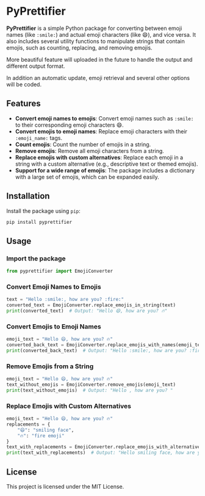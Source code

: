 
# PyPrettifier

**PyPrettifier** is a simple Python package for converting between emoji names (like `:smile:`) and actual emoji characters (like 😄), and vice versa. It also includes several utility functions to manipulate strings that contain emojis, such as counting, replacing, and removing emojis.

More beautiful feature will uploaded in the future to handle the output and different output format.

In addition an automatic update, emoji retrieval and several other options will be coded.

## Features

- **Convert emoji names to emojis**: Convert emoji names such as `:smile:` to their corresponding emoji characters 😄.
- **Convert emojis to emoji names**: Replace emoji characters with their `:emoji_name:` tags.
- **Count emojis**: Count the number of emojis in a string.
- **Remove emojis**: Remove all emoji characters from a string.
- **Replace emojis with custom alternatives**: Replace each emoji in a string with a custom alternative (e.g., descriptive text or themed emojis).
- **Support for a wide range of emojis**: The package includes a dictionary with a large set of emojis, which can be expanded easily.

## Installation

Install the package using `pip`:

```bash
pip install pyprettifier
```

## Usage

### Import the package

```python
from pyprettifier import EmojiConverter
```

### Convert Emoji Names to Emojis

```python
text = "Hello :smile:, how are you? :fire:"
converted_text = EmojiConverter.replace_emojis_in_string(text)
print(converted_text)  # Output: "Hello 😄, how are you? 🔥"
```

### Convert Emojis to Emoji Names

```python
emoji_text = "Hello 😄, how are you? 🔥"
converted_back_text = EmojiConverter.replace_emojis_with_names(emoji_text)
print(converted_back_text)  # Output: "Hello :smile:, how are you? :fire:"
```

### Remove Emojis from a String

```python
emoji_text = "Hello 😄, how are you? 🔥"
text_without_emojis = EmojiConverter.remove_emojis(emoji_text)
print(text_without_emojis)  # Output: "Hello , how are you? "
```

### Replace Emojis with Custom Alternatives

```python
emoji_text = "Hello 😄, how are you? 🔥"
replacements = {
    "😄": "smiling face",
    "🔥": "fire emoji"
}
text_with_replacements = EmojiConverter.replace_emojis_with_alternatives(emoji_text, replacements)
print(text_with_replacements)  # Output: "Hello smiling face, how are you? fire emoji"
```

## License

This project is licensed under the MIT License.
